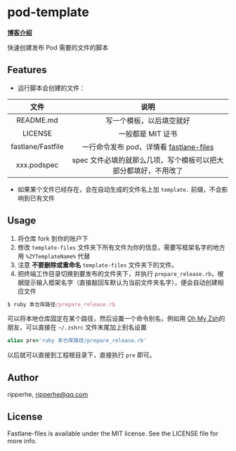 # pod-template

[**博客介绍**](http://ripperhe.com/2017/03/30/fastlane-pod/)

快速创建发布 Pod 需要的文件的脚本

## Features

* 运行脚本会创建的文件：

| 文件 | 说明 |
| :--: | :--: |
| README.md |写一个模板，以后填空就好 |
| LICENSE | 一般都是 MIT 证书 |
| fastlane/Fastfile | 一行命令发布 pod，详情看 [fastlane-files](https://github.com/ripperhe/fastlane-files) |
| xxx.podspec | spec 文件必填的就那么几项，写个模板可以把大部分都填好，不用改了 |

* 如果某个文件已经存在，会在自动生成的文件名上加 `template.` 前缀，不会影响到已有文件

## Usage

1. 将仓库 fork 到你的账户下
2. 修改 `template-files` 文件夹下所有文件为你的信息，需要写框架名字的地方用 `%ZYTemplateName%` 代替
3. 注意 **不要删除或重命名** `template-files` 文件夹下的文件。
4. 把终端工作目录切换到要发布的文件夹下，并执行 `prepare_release.rb`，根据提示输入框架名字（直接敲回车默认为当前文件夹名字），便会自动创建相应文件

```ruby
$ ruby 本仓库路径/prepare_release.rb
```

可以将本地仓库固定在某个路径，然后设置一个命令别名，例如用 [Oh My Zsh](http://ohmyz.sh/)的朋友，可以直接在 `~/.zshrc` 文件末尾加上别名设置

```ruby
alias pre='ruby 本仓库路径/prepare_release.rb'
```

以后就可以直接到工程根目录下，直接执行 `pre` 即可。


## Author

ripperhe, ripperhe@qq.com

## License

Fastlane-files is available under the MIT license. See the LICENSE file for more info.
